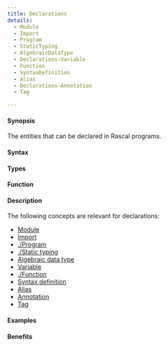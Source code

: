 ```yaml
---
title: Declarations
details:
  - Module
  - Import
  - Program
  - StaticTyping
  - AlgebraicDataType
  - Declarations-Variable
  - Function
  - SyntaxDefinition
  - Alias
  - Declarations-Annotation
  - Tag

---
```


#### Synopsis

The entities that can be declared in Rascal programs.

#### Syntax

#### Types

#### Function

#### Description

The following concepts are relevant for declarations:
* [Module](/docs/Rascal/Declarations/Module)
* [Import](/docs/Rascal/Declarations/Import)
* [./Program](/docs/Rascal/Declarations/Program)
* [./Static typing](/docs/Rascal/Declarations/StaticTyping)
* [Algebraic data type](/docs/Rascal/Declarations/AlgebraicDataType)
* [Variable](/docs/Rascal/Declarations/Variable)
* [./Function](/docs/Rascal/Declarations/Function)
* [Syntax definition](/docs/Rascal/Declarations/SyntaxDefinition)
* [Alias](/docs/Rascal/Declarations/Alias)
* [Annotation](/docs/Rascal/Declarations/Annotation)
* [Tag](/docs/Rascal/Declarations/Tag)


#### Examples

#### Benefits


